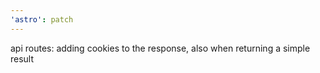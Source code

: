 ```yaml
---
'astro': patch
---
```


api routes: adding cookies to the response, also when returning a simple result
